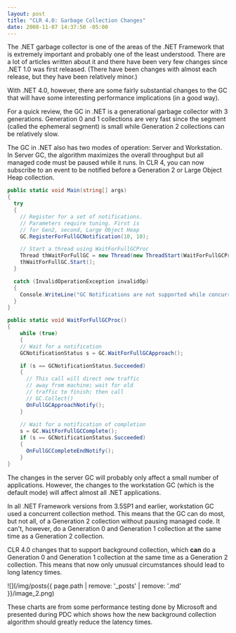 ```yaml
---
layout: post
title: "CLR 4.0: Garbage Collection Changes"
date: 2008-11-07 14:37:50 -05:00
---
```


The .NET garbage collector is one of the areas of the .NET Framework that is extremely important and probably one of the least understood. There are a lot of articles written about it and there have been very few changes since .NET 1.0 was first released. (There have been changes with almost each release, but they have been relatively minor.)

With .NET 4.0, however, there are some fairly substantial changes to the GC that will have some interesting performance implications (in a good way).

For a quick review, the GC in .NET is a generational garbage collector with 3 generations. Generation 0 and 1 collections are very fast since the segment (called the ephemeral segment) is small while Generation 2 collections can be relatively slow.

The GC in .NET also has two modes of operation: Server and Workstation. In Server GC, the algorithm maximizes the overall throughput but all managed code must be paused while it runs. In CLR 4, you can now subscribe to an event to be notified before a Generation 2 or Large Object Heap collection.

```csharp
public static void Main(string[] args)
{
  try
  {
    // Register for a set of notifications.
    // Parameters require tuning. First is 
    // for Gen2, second, Large Object Heap 
    GC.RegisterForFullGCNotification(10, 10);

    // Start a thread using WaitForFullGCProc
    Thread thWaitForFullGC = new Thread(new ThreadStart(WaitForFullGCProc));
    thWaitForFullGC.Start();
  }

  catch (InvalidOperationException invalidOp)
  {
    Console.WriteLine("GC Notifications are not supported while concurrent GC is enabled.\n" + invalidOp.Message);
  }
}

public static void WaitForFullGCProc()
{
    while (true)
    {
    // Wait for a notification
    GCNotificationStatus s = GC.WaitForFullGCApproach();

    if (s == GCNotificationStatus.Succeeded)
    {
      // This call will direct new traffic
      // away from machine; wait for old
      // traffic to finish; then call
      // GC.Collect()
      OnFullGCApproachNotify();
    }
    
    // Wait for a notification of completion
    s = GC.WaitForFullGCComplete();
    if (s == GCNotificationStatus.Succeeded)
    {
      OnFullGCCompleteEndNotify();
    }
}
```
The changes in the server GC will probably only affect a small number of applications. However, the changes to the workstation GC (which is the default mode) will affect almost all .NET applications.

In all .NET Framework versions from 3.5SP1 and earlier, workstation GC used a concurrent collection method. This means that the GC can do most, but not all, of a Generation 2 collection without pausing managed code. It can't, however, do a Generation 0 and Generation 1 collection at the same time as a Generation 2 collection. 

CLR 4.0 changes that to support background collection, which **can** do a Generation 0 and Generation 1 collection at the same time as a Generation 2 collection. This means that now only unusual circumstances should lead to long latency times.

![](/img/posts{{ page.path | remove: '_posts' | remove: '.md' }}/image_2.png) 

These charts are from some performance testing done by Microsoft and presented during PDC which shows how the new background collection algorithm should greatly reduce the latency times.
